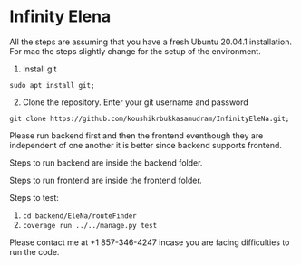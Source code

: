 # Infinity Elena


All the steps are assuming that you have a fresh Ubuntu 20.04.1 installation. For mac the steps slightly change for the setup of the environment.

1. Install git 
```
sudo apt install git;
```

2. Clone the repository. Enter your git username and password
```
git clone https://github.com/koushikrbukkasamudram/InfinityEleNa.git;
```

Please run backend first and then the frontend eventhough they are independent of one another it is better since backend supports frontend.

Steps to run backend are inside the backend folder.

Steps to run frontend are inside the frontend folder.

Steps to test:

1. ```cd backend/EleNa/routeFinder```
2. ```coverage run ../../manage.py test```

Please contact me at +1 857-346-4247 incase you are facing difficulties to run the code.
